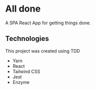 # All done

A SPA React App for getting things done.

## Technologies

This project was created using TDD

- Yarn
- React
- Tailwind CSS
- Jest
- Enzyme

